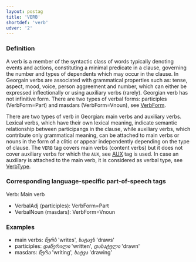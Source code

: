```yaml
---
layout: postag
title: 'VERB'
shortdef: 'verb'
udver: '2'
---
```


### Definition

A verb is a member of the syntactic class of words typically denoting events and actions, constituting a minimal predicate in a clause, governing the number and types of dependents which may occur in the clause. In Georgain verbs are associated with grammatical properties such as: tense, aspect, mood, voice, person aggreement and number, which can either be expressed inflectionally or using auxiliary verbs (rarely). Georgian verb has not infinitive form. There are two types of verbal forms: participles (VerbForm=Part) and masdars (VerbForm=Vnoun), see [VerbForm](_ka/feat/VerbForm). 

There are two types of verb in Georgian: main verbs and auxiliary verbs. Lexical verbs, which have their own lexical meaning, indicate semantic relationship between participangs in the clause, while auxiliary verbs, which contribute only grammatical meaning, can be attached to main verbs or nouns in the form of a clitic or appear independently depending on the type of clause. The `VERB` tag covers main verbs (content verbs) but it does not cover auxiliary verbs for which the `AUX`, see [AUX](_ka/pos/AUX_) tag is used. In case an auxiliary is attached to the main verb, it is considered as verbal type, see [VerbType](_ka/feat/VerbType).


### Corresponding language-specific part-of-speech tags

Verb:	Main verb

- VerbalAdj (participles):	VerbForm=Part
- VerbalNoun (masdars):		VerbForm=Vnoun

### Examples

- main verbs: _წერს_ 'writes', _ხატავს_ 'draws'
- participles: _დაწერილი_ 'written', _დახატული_ 'drawn'
- masdars: _წერა_ 'writing', _ხატვა_ 'drawing'
<!-- Interlanguage links updated Po 6. listopadu 2023, 21:41:32 CET -->

